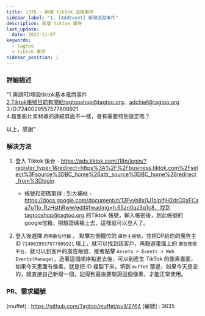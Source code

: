 ```yaml
---
title: 1376 - 新增 tiktok 追蹤事件
sidebar_label: "1. [AddEvent] 新增追蹤事件"
description: 新增 tiktok 事件
last_update:
  date: 2023-11-07
keywords:
  - tagtoo
  - tiktok 事件
sidebar_position: 1
---
```




### 詳細描述     
"1.需請RD埋設tiktok基本電商事件      
2.Tiktok帳號目前有開給tagtooshop@tagtoo.org、adchief@tagtoo.org      
3.ID:7240029557577809921     
4.每隻影片素材導的連結頁面不一樣，會有需要特別設定嗎？   
     
以上，感謝"  


### 解決方法

1. 登入 Tiktok 後台 - https://ads.tiktok.com/i18n/login/?register_type=1&redirect=https%3A%2F%2Fbusiness.tiktok.com%2Fselect%3Fsource%3DBC_home%26attr_source%3DBC_home%26redirect_from%3Dlogin
    - 帳號和密碼取得 : 到大補帖 - https://docs.google.com/document/d/13Fyvh8xi1J1blpIfjH2drC0xFCaa7u11o_RzHsthRww/edit#heading=h.65zn0qz3q1c8，找到 tagtooshop@tagtoo.org 的Tiktok 帳號，輸入帳密後，到此帳號的google信箱，把驗證碼補上去，這樣就可以登入了。

2. 登入後選擇 `跨嘶數位行銷` ， 點擊左側欄位的 `廣告主帳號`，並把OP給你的廣告主ID `7240029557577809921` 填上，就可以找到該客戶，再點選畫面上的 `廣告管理平台`，就可以到客戶的廣告帳號，接著點擊 `Assets > Events > Web Events(Manage)`，造著這個順序點進去後，可以到產生 TikTok 的像素畫面，如果今天畫面有像素，就是把 ID 複製下來，填到 `muffet` 那邊，如果今天是空的，就直接自己新增一個，記得到最後要驗證這個像素，才能正常使用。

### PR、需求編號

[muffet] : https://github.com/Tagtoo/muffet/pull/2764
[編號] : 3635